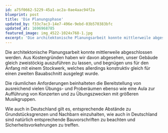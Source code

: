 ```yaml
---
id: a75f0662-5229-45a1-ac2a-0ae4aac94f2a
blueprint: post
title: 'Die Planungsphase'
updated_by: f33c7ac3-14e7-496e-9ebd-03b570383bfc
updated_at: 1696968785
featured_image: img_4522-1024x768-1.jpg
excerpt: 'Die architektonische Planungsarbeit konnte mittlerweile abgeschlossen werden. Aus Kostengründen haben wir davon abgesehen, unser Gebäude gleich zweistöckig auszuführen zu lassen...'
---
```

Die architektonische Planungsarbeit konnte mittlerweile abgeschlossen werden. Aus Kostengründen haben wir davon abgesehen, unser Gebäude gleich zweistöckig auszuführen zu lassen, und begnügen uns für den Anfang mit einem Stockwerk, welches allerdings konstruktiv gleich für einen zweiten Bauabschnitt ausgelegt wurde.

Die räumlichen Anforderungen beinhalteten die Bereitstellung von ausreichend vielen Übungs- und Proberäumen ebenso wie eine Aula zur Aufführung von Konzerten und zu Übungszwecken mit größeren Musikgruppen.

Wie auch in Deutschland gilt es, entsprechende Abstände zu Grundstücksgrenzen und Nachbarn einzuhalten, wie auch in Deutschland sind natürlich entsprechende Bauvorschriften zu beachten und Sicherheitsvorkehrungen zu treffen.